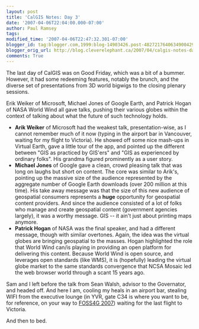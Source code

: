 ```yaml
---
layout: post
title: 'CalGIS Notes: Day 3'
date: '2007-04-06T22:04:00.000-07:00'
author: Paul Ramsey
tags: 
modified_time: '2007-04-06T22:47:32.301-07:00'
blogger_id: tag:blogger.com,1999:blog-14903426.post-4827217640634900429
blogger_orig_url: http://blog.cleverelephant.ca/2007/04/calgis-notes-day-3.html
comments: True
---
```


The last day of CalGIS was on Good Friday, which was a bit of a bummer. However, it had some redeeming features, notably the brunch, and the diverse set of presentations from 3D world bigwigs to the closing plenary sessions.

Erik Weiker of Microsoft, Michael Jones of Google Earth, and Patrick Hogan of NASA World Wind all gave talks, pushing their various globes within the context of talking about what the future of such technology holds.

* **Arik Weiker** of Microsoft had the weakest talk, presentation-wise, as I cannot remember much of it now (typing in the airport bar in Vancouver, waiting for my flight to Victoria). He showed off some nice mash-ups in Virtual Earth, gave a little tour of the app, and pointed up the different between "GIS as practiced by GIS'ers" and "GIS as experienced by ordinary folks".  His grandma figured prominently as a user story.
* **Michael Jones** of Google gave a clean, crowd pleasing talk that was long on laughs but short on content. The core was similar to Arik's, pointing up the massive size of the audience represented by the aggregate number of Google Earth downloads (over 200 million at this time). His take away message was that the size of this new audience of geospatial consumers represents a **huge** opportunity for geospatial content providers. And since the audience consisted of a lot of folks who manage and create geospatial content (government agencies largely), it was a worthy message.  GIS -- it ain't just about printing maps anymore.
* **Patrick Hogan** of NASA was the final speaker, and had a different message, though with similar overtones. Again, the idea was the virtual globes are bringing geospatial to the masses.  Hogan highlighted the role that World Wind can/is playing in providing an open platform for delivering this content.  Because World Wind is open source, and leverages open standards (like WMS), it is (hopefully) leading the virtual globe market to the same standards convergence that NCSA Mosaic led the web browser world through a scant 15 years ago.

Sam and I left before the talk from Sean Walsh, advisor to the Governator, and headed  off. And here I am, cooling my heals in an airport bar, stealing WIFI from the executive lounge (in YVR, gate C34 is where you want to be, for reference, on your way to [FOSS4G 2007](http://2007.foss4g.org/)) waiting for the last flight to Victoria.

And then to bed.